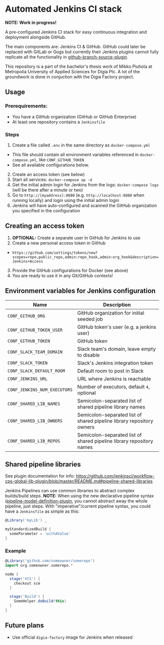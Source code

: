 # Automated Jenkins CI stack

**NOTE: Work in progress!**

A pre-configured Jenkins CI stack for easy
continuous integration and deployment alongside GitHub.

The main components are: Jenkins CI & GitHub. GitHub could later
be replaced with GitLab or Gogs but currently their Jenkins plugins
cannot fully replicate all the functionality in
[github-branch-source-plugin](https://wiki.jenkins-ci.org/display/JENKINS/GitHub+Branch+Source+Plugin).

This repository is a part of the bachelor's thesis work of
Mikko Piuhola at Metropolia University of Applied Sciences for Digia Plc.
A lot of the groundwork is done in conjuction with the Digia Factory project.

## Usage

### Prerequirements:

- You have a GitHub organization (GitHub or GitHub Enterprise)
- At least one repository contains a `Jenkinsfile`

### Steps

1. Create a file called `.env` in the same directory as `docker-compose.yml`
  - This file should contain all environment variables referenced in `docker-compose.yml`,
  like `CONF_GITHUB_TOKEN`
  - See all available configurations below.
2. Create an access token (see below)
3. Start all services: `docker-compose up -d`
4. Get the initial admin login for Jenkins from the logs:
`docker-compose logs` (will be there after a minute or two)
5. Go to `http://[myaddress]:8080` (e.g. `http://localhost:8080` when running locally)
and login using the initial admin login
6. Jenkins will have auto-configured and scanned the GitHub organization
you specified in the configuration

## Creating an access token

1. **OPTIONAL:** Create a separate user in GitHub for Jenkins to use
2. Create a new personal access token in GitHub
  - `https://github.com/settings/tokens/new?scopes=repo,public_repo,admin:repo_hook,admin:org_hook&description=Jenkins+Access`
3. Provide the GitHub configurations for Docker (see above)
4. You are ready to use it in any Git/GitHub contexts!

## Environment variables for Jenkins configuration

| Name                         | Description                                                           |
|------------------------------|-----------------------------------------------------------------------|
| `CONF_GITHUB_ORG`            | GitHub organization for initial seeded job                            |
| `CONF_GITHUB_TOKEN_USER`     | GitHub token's user (e.g. a jenkins user)                             |
| `CONF_GITHUB_TOKEN`          | GitHub token                                                          |
| `CONF_SLACK_TEAM_DOMAIN`     | Slack team's domain, leave empty to disable                           |
| `CONF_SLACK_TOKEN`           | Slack's Jenkins integration token                                     |
| `CONF_SLACK_DEFAULT_ROOM`    | Default room to post in Slack                                         |
| `CONF_JENKINS_URL`           | URL where Jenkins is reachable                                        |
| `CONF_JENKINS_NUM_EXECUTORS` | Number of executors, default `4`, optional                            |
| `CONF_SHARED_LIB_NAMES`      | Semicolon-separated list of shared pipeline library names             |
| `CONF_SHARED_LIB_OWNERS`     | Semicolon-separated list of shared pipeline library repository owners |
| `CONF_SHARED_LIB_REPOS`      | Semicolon-separated list of shared pipeline library repository names  |


## Shared pipeline libraries

See plugin documentation for info: https://github.com/jenkinsci/workflow-cps-global-lib-plugin/blob/master/README.md#pipeline-shared-libraries

Jenkins Pipelines can use common libraries to abstract complex builds/build steps.
**NOTE:** When using the new declarative pipeline syntax ([pipeline-model-definition-plugin](https://github.com/jenkinsci/pipeline-model-definition-plugin),
you cannot abstract away the whole pipeline, just steps. With "imperative"/current pipeline
syntax, you could have a `Jenkinsfile` as simple as this:

```groovy
@Library('myLib') _

myStandardizedBuild {
  someParameter = 'withAValue'
}
```

### Example

```groovy
@Library('github.com/someowner/somerepo')
import org.someowner.somerepo.*

node {
  stage('VCS') {
    checkout scm
  }

  stage('Build') {
    SomeHelper.doBuild(this)
  }
}
```

## Future plans

- Use official `digia-factory` image for Jenkins when released

